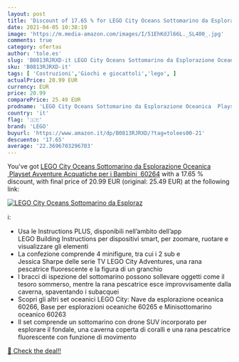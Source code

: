 ```yaml
---
layout: post
title: 'Discount of 17.65 % for LEGO City Oceans Sottomarino da Esploraz'
date: 2021-04-05 10:38:19
image: 'https://m.media-amazon.com/images/I/51EhKdJl66L._SL400_.jpg'
comments: true
category: ofertas
author: 'tole.es'
slug: 'B0813RJRXD-it LEGO City Oceans Sottomarino da Esplorazione Oceanica...'
sku: 'B0813RJRXD-it'
tags: [ 'Costruzioni','Giochi e giocattoli','lego', ]
actualPrice: 20.99 EUR
currency: EUR
price: 20.99
comparePrice: 25.49 EUR
prodname: 'LEGO City Oceans Sottomarino da Esplorazione Oceanica  Playset Avventure Acquatiche per i Bambini  60264'
country: 'it'
flag: '🇮🇹'
brand: 'LEGO'
buyurl: 'https://www.amazon.it/dp/B0813RJRXD/?tag=tolees00-21'
descuento: '17.65'
average: '22.3696703296703'
---
```


You've got [LEGO City Oceans Sottomarino da Esplorazione Oceanica  Playset Avventure Acquatiche per i Bambini  60264](https://www.amazon.it/dp/B0813RJRXD/?tag=tolees00-21) with a  17.65 % discount, with final price of 20.99 EUR (original: 25.49 EUR) at the following link:

[![LEGO City Oceans Sottomarino da Esploraz](https://m.media-amazon.com/images/I/51EhKdJl66L._SL400_.jpg)](https://www.amazon.it/dp/B0813RJRXD/?tag=tolees00-21)

ℹ️:

- Usa le Instructions PLUS, disponibili nell’ambito dell’app LEGO Building Instructions per dispositivi smart, per zoomare, ruotare e visualizzare gli elementi
- La confezione comprende 4 minifigure, tra cui i 2 sub e Jessica Sharpe delle serie TV LEGO City Adventures, una rana pescatrice fluorescente e la figura di un granchio
- I bracci di ispezione del sottomarino possono sollevare oggetti come il tesoro sommerso, mentre la rana pescatrice esce improvvisamente dalla caverna, spaventando i subacquei
- Scopri gli altri set oceanici LEGO City: Nave da esplorazione oceanica 60266, Base per esplorazioni oceaniche 60265 e Minisottomarino oceanico 60263
- Il set comprende un sottomarino con drone SUV incorporato per esplorare il fondale, una caverna coperta di coralli e una rana pescatrice fluorescente con funzione di movimento

[🛒 Check the deal!!](https://www.amazon.it/dp/B0813RJRXD/?tag=tolees00-21)
